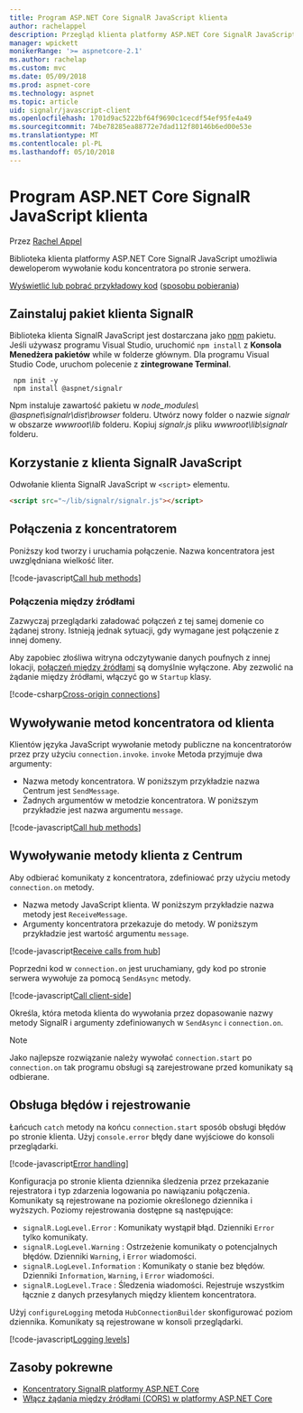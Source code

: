 ```yaml
---
title: Program ASP.NET Core SignalR JavaScript klienta
author: rachelappel
description: Przegląd klienta platformy ASP.NET Core SignalR JavaScript.
manager: wpickett
monikerRange: '>= aspnetcore-2.1'
ms.author: rachelap
ms.custom: mvc
ms.date: 05/09/2018
ms.prod: aspnet-core
ms.technology: aspnet
ms.topic: article
uid: signalr/javascript-client
ms.openlocfilehash: 1701d9ac5222bf64f9690c1cecdf54ef95fe4a49
ms.sourcegitcommit: 74be78285ea88772e7dad112f80146b6ed00e53e
ms.translationtype: MT
ms.contentlocale: pl-PL
ms.lasthandoff: 05/10/2018
---
```

# <a name="aspnet-core-signalr-javascript-client"></a>Program ASP.NET Core SignalR JavaScript klienta

Przez [Rachel Appel](http://twitter.com/rachelappel)

Biblioteka klienta platformy ASP.NET Core SignalR JavaScript umożliwia deweloperom wywołanie kodu koncentratora po stronie serwera.

[Wyświetlić lub pobrać przykładowy kod](https://github.com/aspnet/Docs/tree/live/aspnetcore/signalr/javascript-client/sample) ([sposobu pobierania](xref:tutorials/index#how-to-download-a-sample))

## <a name="install-the-signalr-client-package"></a>Zainstaluj pakiet klienta SignalR

Biblioteka klienta SignalR JavaScript jest dostarczana jako [npm](https://www.npmjs.com/) pakietu. Jeśli używasz programu Visual Studio, uruchomić `npm install` z **Konsola Menedżera pakietów** while w folderze głównym. Dla programu Visual Studio Code, uruchom polecenie z **zintegrowane Terminal**.

  ```console
   npm init -y
   npm install @aspnet/signalr
  ```

Npm instaluje zawartość pakietu w *node_modules\\ @aspnet\signalr\dist\browser*  folderu. Utwórz nowy folder o nazwie *signalr* w obszarze *wwwroot\\lib* folderu. Kopiuj *signalr.js* pliku *wwwroot\lib\signalr* folderu.

## <a name="use-the-signalr-javascript-client"></a>Korzystanie z klienta SignalR JavaScript

Odwołanie klienta SignalR JavaScript w `<script>` elementu.

```html
<script src="~/lib/signalr/signalr.js"></script>
```

## <a name="connect-to-a-hub"></a>Połączenia z koncentratorem

Poniższy kod tworzy i uruchamia połączenie. Nazwa koncentratora jest uwzględniana wielkość liter.

[!code-javascript[Call hub methods](javascript-client/sample/wwwroot/js/chat.js?range=9-12,28)]

### <a name="cross-origin-connections"></a>Połączenia między źródłami

Zazwyczaj przeglądarki załadować połączeń z tej samej domenie co żądanej strony. Istnieją jednak sytuacji, gdy wymagane jest połączenie z innej domeny.

Aby zapobiec złośliwa witryna odczytywanie danych poufnych z innej lokacji, [połączeń między źródłami](xref:security/cors) są domyślnie wyłączone. Aby zezwolić na żądanie między źródłami, włączyć go w `Startup` klasy.

[!code-csharp[Cross-origin connections](javascript-client/sample/Startup.cs?highlight=29-35,56)]

## <a name="call-hub-methods-from-client"></a>Wywoływanie metod koncentratora od klienta

Klientów języka JavaScript wywołanie metody publiczne na koncentratorów przez przy użyciu `connection.invoke`. `invoke` Metoda przyjmuje dwa argumenty:

* Nazwa metody koncentratora. W poniższym przykładzie nazwa Centrum jest `SendMessage`.
* Żadnych argumentów w metodzie koncentratora. W poniższym przykładzie jest nazwa argumentu `message`.

[!code-javascript[Call hub methods](javascript-client/sample/wwwroot/js/chat.js?range=24)]

## <a name="call-client-methods-from-hub"></a>Wywoływanie metody klienta z Centrum

Aby odbierać komunikaty z koncentratora, zdefiniować przy użyciu metody `connection.on` metody.

* Nazwa metody JavaScript klienta. W poniższym przykładzie nazwa metody jest `ReceiveMessage`.
* Argumenty koncentratora przekazuje do metody. W poniższym przykładzie jest wartość argumentu `message`.

[!code-javascript[Receive calls from hub](javascript-client/sample/wwwroot/js/chat.js?range=14-19)]

Poprzedni kod w `connection.on` jest uruchamiany, gdy kod po stronie serwera wywołuje za pomocą `SendAsync` metody.

[!code-javascript[Call client-side](javascript-client/sample/hubs/chathub.cs?range=8-11)]

Określa, która metoda klienta do wywołania przez dopasowanie nazwy metody SignalR i argumenty zdefiniowanych w `SendAsync` i `connection.on`.

> [!NOTE]
> Jako najlepsze rozwiązanie należy wywołać `connection.start` po `connection.on` tak programu obsługi są zarejestrowane przed komunikaty są odbierane.

## <a name="error-handling-and-logging"></a>Obsługa błędów i rejestrowanie

Łańcuch `catch` metody na końcu `connection.start` sposób obsługi błędów po stronie klienta. Użyj `console.error` błędy dane wyjściowe do konsoli przeglądarki.

[!code-javascript[Error handling](javascript-client/sample/wwwroot/js/chat.js?range=28)]

Konfiguracja po stronie klienta dziennika śledzenia przez przekazanie rejestratora i typ zdarzenia logowania po nawiązaniu połączenia. Komunikaty są rejestrowane na poziomie określonego dziennika i wyższych. Poziomy rejestrowania dostępne są następujące:

* `signalR.LogLevel.Error` : Komunikaty wystąpił błąd. Dzienniki `Error` tylko komunikaty.
* `signalR.LogLevel.Warning` : Ostrzeżenie komunikaty o potencjalnych błędów. Dzienniki `Warning`, i `Error` wiadomości.
* `signalR.LogLevel.Information` : Komunikaty o stanie bez błędów. Dzienniki `Information`, `Warning`, i `Error` wiadomości.
* `signalR.LogLevel.Trace` : Śledzenia wiadomości. Rejestruje wszystkim łącznie z danych przesyłanych między klientem koncentratora.

Użyj `configureLogging` metoda `HubConnectionBuilder` skonfigurować poziom dziennika. Komunikaty są rejestrowane w konsoli przeglądarki.

[!code-javascript[Logging levels](javascript-client/sample/wwwroot/js/chat.js?range=9-12)]

## <a name="related-resources"></a>Zasoby pokrewne

* [Koncentratory SignalR platformy ASP.NET Core](xref:signalr/hubs)
* [Włącz żądania między źródłami (CORS) w platformy ASP.NET Core](xref:security/cors)